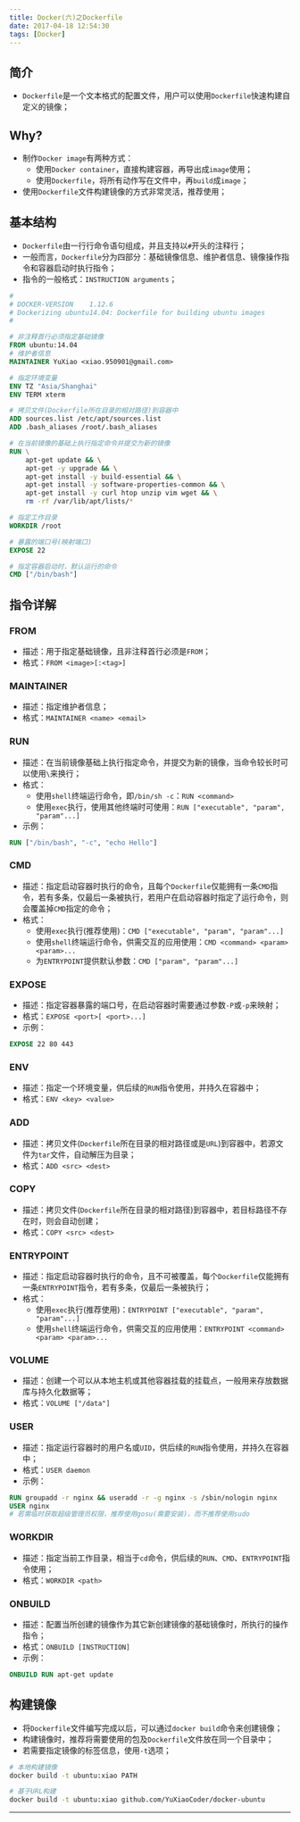```yaml
---
title: Docker(六)之Dockerfile
date: 2017-04-18 12:54:30
tags: [Docker]
---
```


## 简介
+ `Dockerfile`是一个文本格式的配置文件，用户可以使用`Dockerfile`快速构建自定义的镜像；

## Why?
+ 制作`Docker image`有两种方式：
    + 使用`Docker container`，直接构建容器，再导出成`image`使用；
    + 使用`Dockerfile`，将所有动作写在文件中，再`build`成`image`；
+ 使用`Dockerfile`文件构建镜像的方式非常灵活，推荐使用；

<!-- more -->

## 基本结构
+ `Dockerfile`由一行行命令语句组成，并且支持以`#`开头的注释行；
+ 一般而言，`Dockerfile`分为四部分：基础镜像信息、维护者信息、镜像操作指令和容器启动时执行指令；
+ 指令的一般格式：`INSTRUCTION arguments`；

```dockerfile
#
# DOCKER-VERSION    1.12.6
# Dockerizing ubuntu14.04: Dockerfile for building ubuntu images
#

# 非注释首行必须指定基础镜像
FROM ubuntu:14.04
# 维护者信息
MAINTAINER YuXiao <xiao.950901@gmail.com>

# 指定环境变量
ENV TZ "Asia/Shanghai"
ENV TERM xterm

# 拷贝文件(Dockerfile所在目录的相对路径)到容器中
ADD sources.list /etc/apt/sources.list
ADD .bash_aliases /root/.bash_aliases

# 在当前镜像的基础上执行指定命令并提交为新的镜像
RUN \
    apt-get update && \
    apt-get -y upgrade && \
    apt-get install -y build-essential && \
    apt-get install -y software-properties-common && \
    apt-get install -y curl htop unzip vim wget && \
    rm -rf /var/lib/apt/lists/*

# 指定工作目录
WORKDIR /root

# 暴露的端口号(映射端口)
EXPOSE 22

# 指定容器启动时，默认运行的命令
CMD ["/bin/bash"]
```

## 指令详解

### FROM
+ 描述：用于指定基础镜像，且非注释首行必须是`FROM`；
+ 格式：`FROM <image>[:<tag>]`

### MAINTAINER
+ 描述：指定维护者信息；
+ 格式：`MAINTAINER <name> <email>`

### RUN
+ 描述：在当前镜像基础上执行指定命令，并提交为新的镜像，当命令较长时可以使用`\`来换行；
+ 格式：
    + 使用`shell`终端运行命令，即`/bin/sh -c`：`RUN <command>`
    + 使用`exec`执行，使用其他终端时可使用：`RUN ["executable", "param", "param"...]`
+ 示例：

```dockerfile
RUN ["/bin/bash", "-c", "echo Hello"]
```

### CMD
+ 描述：指定启动容器时执行的命令，且每个`Dockerfile`仅能拥有一条`CMD`指令，若有多条，仅最后一条被执行，若用户在启动容器时指定了运行命令，则会覆盖掉`CMD`指定的命令；
+ 格式：
    + 使用`exec`执行(推荐使用)：`CMD ["executable", "param", "param"...]`
    + 使用`shell`终端运行命令，供需交互的应用使用：`CMD <command> <param> <param>...`
    + 为`ENTRYPOINT`提供默认参数：`CMD ["param", "param"...]`

### EXPOSE
+ 描述：指定容器暴露的端口号，在启动容器时需要通过参数`-P`或`-p`来映射；
+ 格式：`EXPOSE <port>[ <port>...]`
+ 示例：

```dockerfile
EXPOSE 22 80 443
```

### ENV
+ 描述：指定一个环境变量，供后续的`RUN`指令使用，并持久在容器中；
+ 格式：`ENV <key> <value>`

### ADD
+ 描述：拷贝文件(`Dockerfile`所在目录的相对路径或是`URL`)到容器中，若源文件为`tar`文件，自动解压为目录；
+ 格式：`ADD <src> <dest>`

### COPY
+ 描述：拷贝文件(`Dockerfile`所在目录的相对路径)到容器中，若目标路径不存在时，则会自动创建；
+ 格式：`COPY <src> <dest>`

### ENTRYPOINT
+ 描述：指定启动容器时执行的命令，且不可被覆盖，每个`Dockerfile`仅能拥有一条`ENTRYPOINT`指令，若有多条，仅最后一条被执行；
+ 格式：
    + 使用`exec`执行(推荐使用)：`ENTRYPOINT ["executable", "param", "param"...]`
    + 使用`shell`终端运行命令，供需交互的应用使用：`ENTRYPOINT <command> <param> <param>...`

### VOLUME
+ 描述：创建一个可以从本地主机或其他容器挂载的挂载点，一般用来存放数据库与持久化数据等；
+ 格式：`VOLUME ["/data"]`

### USER
+ 描述：指定运行容器时的用户名或`UID`，供后续的`RUN`指令使用，并持久在容器中；
+ 格式：`USER daemon`
+ 示例：

```dockerfile
RUN groupadd -r nginx && useradd -r -g nginx -s /sbin/nologin nginx
USER nginx
# 若需临时获取超级管理员权限，推荐使用gosu(需要安装)，而不推荐使用sudo
```

### WORKDIR
+ 描述：指定当前工作目录，相当于`cd`命令，供后续的`RUN`、`CMD`、`ENTRYPOINT`指令使用；
+ 格式：`WORKDIR <path>`

### ONBUILD
+ 描述：配置当所创建的镜像作为其它新创建镜像的基础镜像时，所执行的操作指令；
+ 格式：`ONBUILD [INSTRUCTION]`
+ 示例：

```dockerfile
ONBUILD RUN apt-get update
```

## 构建镜像
+ 将`Dockerfile`文件编写完成以后，可以通过`docker build`命令来创建镜像；
+ 构建镜像时，推荐将需要使用的包及`Dockerfile`文件放在同一个目录中；
+ 若需要指定镜像的标签信息，使用`-t`选项；

```bash
# 本地构建镜像
docker build -t ubuntu:xiao PATH

# 基于URL构建
docker build -t ubuntu:xiao github.com/YuXiaoCoder/docker-ubuntu
```

***